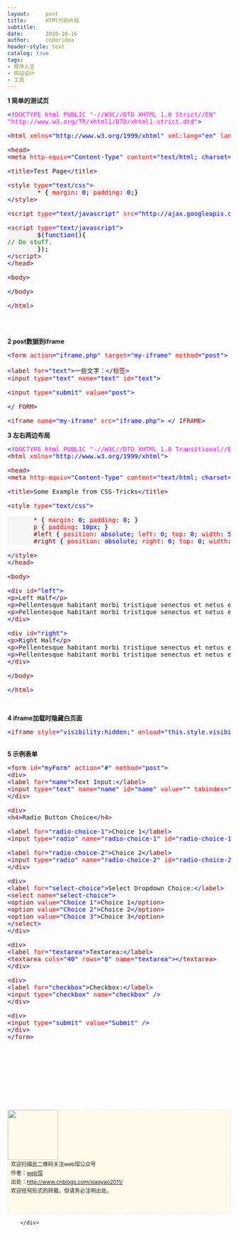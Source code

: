 ```yaml
---
layout:     post
title:      HTMl代码片段
subtitle:   
date:       2020-10-16
author:     coderidea
header-style: text
catalog: true
tags:
- 程序人生
- 网站设计
- 工具
--- 
```

<div class="postBody">
			<div id="cnblogs_post_body" class="blogpost-body"><p><strong>1 简单的测试页</strong></p>
<div class="cnblogs_code">
<pre><span style="color:#0000ff;">&lt;!</span><span style="color:#ff00ff;">DOCTYPE html PUBLIC "-//W3C//DTD XHTML 1.0 Strict//EN"<br />"http://www.w3.org/TR/xhtml1/DTD/xhtml1-strict.dtd"</span><span style="color:#0000ff;">&gt;</span><br /><br /><span style="color:#0000ff;">&lt;</span><span style="color:#800000;">html </span><span style="color:#ff0000;">xmlns</span><span style="color:#0000ff;">="http://www.w3.org/1999/xhtml"</span><span style="color:#ff0000;"> xml:lang</span><span style="color:#0000ff;">="en"</span><span style="color:#ff0000;"> lang</span><span style="color:#0000ff;">="en"</span><span style="color:#0000ff;">&gt;</span><br /><br /><span style="color:#0000ff;">&lt;</span><span style="color:#800000;">head</span><span style="color:#0000ff;">&gt;</span><br /><span style="color:#0000ff;">&lt;</span><span style="color:#800000;">meta </span><span style="color:#ff0000;">http-equiv</span><span style="color:#0000ff;">="Content-Type"</span><span style="color:#ff0000;"> content</span><span style="color:#0000ff;">="text/html; charset=utf-8"</span><span style="color:#0000ff;">/&gt;</span><br /><br /><span style="color:#0000ff;">&lt;</span><span style="color:#800000;">title</span><span style="color:#0000ff;">&gt;</span>Test Page<span style="color:#0000ff;">&lt;/</span><span style="color:#800000;">title</span><span style="color:#0000ff;">&gt;</span><br /><br /><span style="color:#0000ff;">&lt;</span><span style="color:#800000;">style </span><span style="color:#ff0000;">type</span><span style="color:#0000ff;">="text/css"</span><span style="color:#0000ff;">&gt;</span><span style="background-color:#f5f5f5;color:#800000;"><br />        * </span><span style="background-color:#f5f5f5;color:#000000;">{</span><span style="background-color:#f5f5f5;color:#ff0000;"> margin</span><span style="background-color:#f5f5f5;color:#000000;">:</span><span style="background-color:#f5f5f5;color:#0000ff;"> 0</span><span style="background-color:#f5f5f5;color:#000000;">;</span><span style="background-color:#f5f5f5;color:#ff0000;"> padding</span><span style="background-color:#f5f5f5;color:#000000;">:</span><span style="background-color:#f5f5f5;color:#0000ff;"> 0</span><span style="background-color:#f5f5f5;color:#000000;">;</span><span style="background-color:#f5f5f5;color:#000000;">}</span><span style="background-color:#f5f5f5;color:#800000;"><br /></span><span style="color:#0000ff;">&lt;/</span><span style="color:#800000;">style</span><span style="color:#0000ff;">&gt;</span><br /><br /><span style="color:#0000ff;">&lt;</span><span style="color:#800000;">script </span><span style="color:#ff0000;">type</span><span style="color:#0000ff;">="text/javascript"</span><span style="color:#ff0000;"> src</span><span style="color:#0000ff;">="http://ajax.googleapis.com/ajax/libs/jquery/1.3/jquery.min.js"</span><span style="color:#0000ff;">&gt;&lt;/</span><span style="color:#800000;">script</span><span style="color:#0000ff;">&gt;</span><br /><br /><span style="color:#0000ff;">&lt;</span><span style="color:#800000;">script </span><span style="color:#ff0000;">type</span><span style="color:#0000ff;">="text/javascript"</span><span style="color:#0000ff;">&gt;</span><span style="background-color:#f5f5f5;color:#000000;"><br />        $(</span><span style="background-color:#f5f5f5;color:#0000ff;">function</span><span style="background-color:#f5f5f5;color:#000000;">(){<br /></span><span style="background-color:#f5f5f5;color:#008000;">//</span><span style="background-color:#f5f5f5;color:#008000;"> Do stuff.</span><span style="background-color:#f5f5f5;color:#008000;"><br /></span><span style="background-color:#f5f5f5;color:#000000;">        });<br /></span><span style="color:#0000ff;">&lt;/</span><span style="color:#800000;">script</span><span style="color:#0000ff;">&gt;</span><br /><span style="color:#0000ff;">&lt;/</span><span style="color:#800000;">head</span><span style="color:#0000ff;">&gt;</span><br /><br /><span style="color:#0000ff;">&lt;</span><span style="color:#800000;">body</span><span style="color:#0000ff;">&gt;</span><br /><br /><span style="color:#0000ff;">&lt;/</span><span style="color:#800000;">body</span><span style="color:#0000ff;">&gt;</span><br /><br /><span style="color:#0000ff;">&lt;/</span><span style="color:#800000;">html</span><span style="color:#0000ff;">&gt;</span></pre>
</div>
<p><strong><br /><br /></strong></p>
<p><strong>2 post数据到iframe</strong></p>
<div class="cnblogs_code">
<pre><span style="color:#0000ff;">&lt;</span><span style="color:#800000;">form </span><span style="color:#ff0000;">action</span><span style="color:#0000ff;">="iframe.php"</span><span style="color:#ff0000;"> target</span><span style="color:#0000ff;">="my-iframe"</span><span style="color:#ff0000;"> method</span><span style="color:#0000ff;">="post"</span><span style="color:#0000ff;">&gt;</span><br /><br /><span style="color:#0000ff;">&lt;</span><span style="color:#800000;">label </span><span style="color:#ff0000;">f​​or</span><span style="color:#0000ff;">="text"</span><span style="color:#0000ff;">&gt;</span>一些文字：<span style="color:#0000ff;">&lt;/</span><span style="color:#800000;">标签</span><span style="color:#0000ff;">&gt;</span><br /><span style="color:#0000ff;">&lt;</span><span style="color:#800000;">input </span><span style="color:#ff0000;">type</span><span style="color:#0000ff;">="text"</span><span style="color:#ff0000;"> name</span><span style="color:#0000ff;">="text"</span><span style="color:#ff0000;"> id</span><span style="color:#0000ff;">="text"</span><span style="color:#0000ff;">&gt;</span><br /><br /><span style="color:#0000ff;">&lt;</span><span style="color:#800000;">input </span><span style="color:#ff0000;">type</span><span style="color:#0000ff;">="submit"</span><span style="color:#ff0000;"> value</span><span style="color:#0000ff;">="post"</span><span style="color:#0000ff;">&gt;</span><br /><br /><span style="color:#0000ff;">&lt;/</span><span style="color:#800000;"> FORM</span><span style="color:#0000ff;">&gt;</span><br /><br /><span style="color:#0000ff;">&lt;</span><span style="color:#800000;">iframe </span><span style="color:#ff0000;">name</span><span style="color:#0000ff;">="my-iframe"</span><span style="color:#ff0000;"> src</span><span style="color:#0000ff;">="iframe.php"</span><span style="color:#0000ff;">&gt;</span> <span style="color:#0000ff;">&lt;/</span><span style="color:#800000;"> IFRAME</span><span style="color:#0000ff;">&gt;</span></pre>
</div>
<p><strong>3 左右两边布局</strong></p>
<div class="cnblogs_code">
<pre><span style="color:#0000ff;">&lt;!</span><span style="color:#ff00ff;">DOCTYPE html PUBLIC "-//W3C//DTD XHTML 1.0 Transitional//EN" "http://www.w3.org/TR/xhtml1/DTD/xhtml1-transitional.dtd"</span><span style="color:#0000ff;">&gt;</span><br /><span style="color:#0000ff;">&lt;</span><span style="color:#800000;">html </span><span style="color:#ff0000;">xmlns</span><span style="color:#0000ff;">="http://www.w3.org/1999/xhtml"</span><span style="color:#0000ff;">&gt;</span><br /><br /><span style="color:#0000ff;">&lt;</span><span style="color:#800000;">head</span><span style="color:#0000ff;">&gt;</span><br /><span style="color:#0000ff;">&lt;</span><span style="color:#800000;">meta </span><span style="color:#ff0000;">http-equiv</span><span style="color:#0000ff;">="Content-Type"</span><span style="color:#ff0000;"> content</span><span style="color:#0000ff;">="text/html; charset=UTF-8"</span> <span style="color:#0000ff;">/&gt;</span><br /><br /><span style="color:#0000ff;">&lt;</span><span style="color:#800000;">title</span><span style="color:#0000ff;">&gt;</span>Some Example from CSS-Tricks<span style="color:#0000ff;">&lt;/</span><span style="color:#800000;">title</span><span style="color:#0000ff;">&gt;</span><br /><br /><span style="color:#0000ff;">&lt;</span><span style="color:#800000;">style </span><span style="color:#ff0000;">type</span><span style="color:#0000ff;">="text/css"</span><span style="color:#0000ff;">&gt;</span><span style="background-color:#f5f5f5;color:#800000;"><br /><br />       * </span><span style="background-color:#f5f5f5;color:#000000;">{</span><span style="background-color:#f5f5f5;color:#ff0000;"> margin</span><span style="background-color:#f5f5f5;color:#000000;">:</span><span style="background-color:#f5f5f5;color:#0000ff;"> 0</span><span style="background-color:#f5f5f5;color:#000000;">;</span><span style="background-color:#f5f5f5;color:#ff0000;"> padding</span><span style="background-color:#f5f5f5;color:#000000;">:</span><span style="background-color:#f5f5f5;color:#0000ff;"> 0</span><span style="background-color:#f5f5f5;color:#000000;">;</span> <span style="background-color:#f5f5f5;color:#000000;">}</span><span style="background-color:#f5f5f5;color:#800000;"><br />       p </span><span style="background-color:#f5f5f5;color:#000000;">{</span><span style="background-color:#f5f5f5;color:#ff0000;"> padding</span><span style="background-color:#f5f5f5;color:#000000;">:</span><span style="background-color:#f5f5f5;color:#0000ff;"> 10px</span><span style="background-color:#f5f5f5;color:#000000;">;</span> <span style="background-color:#f5f5f5;color:#000000;">}</span><span style="background-color:#f5f5f5;color:#800000;"><br />       #left </span><span style="background-color:#f5f5f5;color:#000000;">{</span><span style="background-color:#f5f5f5;color:#ff0000;"> position</span><span style="background-color:#f5f5f5;color:#000000;">:</span><span style="background-color:#f5f5f5;color:#0000ff;"> absolute</span><span style="background-color:#f5f5f5;color:#000000;">;</span><span style="background-color:#f5f5f5;color:#ff0000;"> left</span><span style="background-color:#f5f5f5;color:#000000;">:</span><span style="background-color:#f5f5f5;color:#0000ff;"> 0</span><span style="background-color:#f5f5f5;color:#000000;">;</span><span style="background-color:#f5f5f5;color:#ff0000;"> top</span><span style="background-color:#f5f5f5;color:#000000;">:</span><span style="background-color:#f5f5f5;color:#0000ff;"> 0</span><span style="background-color:#f5f5f5;color:#000000;">;</span><span style="background-color:#f5f5f5;color:#ff0000;"> width</span><span style="background-color:#f5f5f5;color:#000000;">:</span><span style="background-color:#f5f5f5;color:#0000ff;"> 50%</span><span style="background-color:#f5f5f5;color:#000000;">;</span> <span style="background-color:#f5f5f5;color:#000000;">}</span><span style="background-color:#f5f5f5;color:#800000;"><br />       #right </span><span style="background-color:#f5f5f5;color:#000000;">{</span><span style="background-color:#f5f5f5;color:#ff0000;"> position</span><span style="background-color:#f5f5f5;color:#000000;">:</span><span style="background-color:#f5f5f5;color:#0000ff;"> absolute</span><span style="background-color:#f5f5f5;color:#000000;">;</span><span style="background-color:#f5f5f5;color:#ff0000;"> right</span><span style="background-color:#f5f5f5;color:#000000;">:</span><span style="background-color:#f5f5f5;color:#0000ff;"> 0</span><span style="background-color:#f5f5f5;color:#000000;">;</span><span style="background-color:#f5f5f5;color:#ff0000;"> top</span><span style="background-color:#f5f5f5;color:#000000;">:</span><span style="background-color:#f5f5f5;color:#0000ff;"> 0</span><span style="background-color:#f5f5f5;color:#000000;">;</span><span style="background-color:#f5f5f5;color:#ff0000;"> width</span><span style="background-color:#f5f5f5;color:#000000;">:</span><span style="background-color:#f5f5f5;color:#0000ff;"> 50%</span><span style="background-color:#f5f5f5;color:#000000;">;</span> <span style="background-color:#f5f5f5;color:#000000;">}</span><span style="background-color:#f5f5f5;color:#800000;"><br /><br /></span><span style="color:#0000ff;">&lt;/</span><span style="color:#800000;">style</span><span style="color:#0000ff;">&gt;</span><br /><span style="color:#0000ff;">&lt;/</span><span style="color:#800000;">head</span><span style="color:#0000ff;">&gt;</span><br /><br /><span style="color:#0000ff;">&lt;</span><span style="color:#800000;">body</span><span style="color:#0000ff;">&gt;</span><br /><br /><span style="color:#0000ff;">&lt;</span><span style="color:#800000;">div </span><span style="color:#ff0000;">id</span><span style="color:#0000ff;">="left"</span><span style="color:#0000ff;">&gt;</span><br /><span style="color:#0000ff;">&lt;</span><span style="color:#800000;">p</span><span style="color:#0000ff;">&gt;</span>Left Half<span style="color:#0000ff;">&lt;/</span><span style="color:#800000;">p</span><span style="color:#0000ff;">&gt;</span><br /><span style="color:#0000ff;">&lt;</span><span style="color:#800000;">p</span><span style="color:#0000ff;">&gt;</span>Pellentesque habitant morbi tristique senectus et netus et malesuada fames ac turpis egestas. Vestibulum tortor quam, feugiat vitae, ultricies eget, tempor sit amet, ante. Donec eu libero sit amet quam egestas semper. Aenean ultricies mi vitae est. Mauris placerat eleifend leo. Quisque sit amet est et sapien ullamcorper pharetra. Vestibulum erat wisi, condimentum sed, commodo vitae, ornare sit amet, wisi. Aenean fermentum, elit eget tincidunt condimentum, eros ipsum rutrum orci, sagittis tempus lacus enim ac dui. Donec non enim in turpis pulvinar facilisis. Ut felis. Praesent dapibus, neque id cursus faucibus, tortor neque egestas augue, eu vulputate magna eros eu erat. Aliquam erat volutpat. Nam dui mi, tincidunt quis, accumsan porttitor, facilisis luctus, metus<span style="color:#0000ff;">&lt;/</span><span style="color:#800000;">p</span><span style="color:#0000ff;">&gt;</span><br /><span style="color:#0000ff;">&lt;</span><span style="color:#800000;">p</span><span style="color:#0000ff;">&gt;</span>Pellentesque habitant morbi tristique senectus et netus et malesuada fames ac turpis egestas. Vestibulum tortor quam, feugiat vitae, ultricies eget, tempor sit amet, ante. Donec eu libero sit amet quam egestas semper. Aenean ultricies mi vitae est. Mauris placerat eleifend leo. Quisque sit amet est et sapien ullamcorper pharetra. Vestibulum erat wisi, condimentum sed, commodo vitae, ornare sit amet, wisi. Aenean fermentum, elit eget tincidunt condimentum, eros ipsum rutrum orci, sagittis tempus lacus enim ac dui. Donec non enim in turpis pulvinar facilisis. Ut felis. Praesent dapibus, neque id cursus faucibus, tortor neque egestas augue, eu vulputate magna eros eu erat. Aliquam erat volutpat. Nam dui mi, tincidunt quis, accumsan porttitor, facilisis luctus, metus<span style="color:#0000ff;">&lt;/</span><span style="color:#800000;">p</span><span style="color:#0000ff;">&gt;</span><br /><span style="color:#0000ff;">&lt;/</span><span style="color:#800000;">div</span><span style="color:#0000ff;">&gt;</span><br /><br /><span style="color:#0000ff;">&lt;</span><span style="color:#800000;">div </span><span style="color:#ff0000;">id</span><span style="color:#0000ff;">="right"</span><span style="color:#0000ff;">&gt;</span><br /><span style="color:#0000ff;">&lt;</span><span style="color:#800000;">p</span><span style="color:#0000ff;">&gt;</span>Right Half<span style="color:#0000ff;">&lt;/</span><span style="color:#800000;">p</span><span style="color:#0000ff;">&gt;</span><br /><span style="color:#0000ff;">&lt;</span><span style="color:#800000;">p</span><span style="color:#0000ff;">&gt;</span>Pellentesque habitant morbi tristique senectus et netus et malesuada fames ac turpis egestas. Vestibulum tortor quam, feugiat vitae, ultricies eget, tempor sit amet, ante. Donec eu libero sit amet quam egestas semper. Aenean ultricies mi vitae est. Mauris placerat eleifend leo. Quisque sit amet est et sapien ullamcorper pharetra. Vestibulum erat wisi, condimentum sed, commodo vitae, ornare sit amet, wisi. Aenean fermentum, elit eget tincidunt condimentum, eros ipsum rutrum orci, sagittis tempus lacus enim ac dui. Donec non enim in turpis pulvinar facilisis. Ut felis. Praesent dapibus, neque id cursus faucibus, tortor neque egestas augue, eu vulputate magna eros eu erat. Aliquam erat volutpat. Nam dui mi, tincidunt quis, accumsan porttitor, facilisis luctus, metus<span style="color:#0000ff;">&lt;/</span><span style="color:#800000;">p</span><span style="color:#0000ff;">&gt;</span><br /><span style="color:#0000ff;">&lt;</span><span style="color:#800000;">p</span><span style="color:#0000ff;">&gt;</span>Pellentesque habitant morbi tristique senectus et netus et malesuada fames ac turpis egestas. Vestibulum tortor quam, feugiat vitae, ultricies eget, tempor sit amet, ante. Donec eu libero sit amet quam egestas semper. Aenean ultricies mi vitae est. Mauris placerat eleifend leo. Quisque sit amet est et sapien ullamcorper pharetra. Vestibulum erat wisi, condimentum sed, commodo vitae, ornare sit amet, wisi. Aenean fermentum, elit eget tincidunt condimentum, eros ipsum rutrum orci, sagittis tempus lacus enim ac dui. Donec non enim in turpis pulvinar facilisis. Ut felis. Praesent dapibus, neque id cursus faucibus, tortor neque egestas augue, eu vulputate magna eros eu erat. Aliquam erat volutpat. Nam dui mi, tincidunt quis, accumsan porttitor, facilisis luctus, metus<span style="color:#0000ff;">&lt;/</span><span style="color:#800000;">p</span><span style="color:#0000ff;">&gt;</span><br /><span style="color:#0000ff;">&lt;/</span><span style="color:#800000;">div</span><span style="color:#0000ff;">&gt;</span><br /><br /><span style="color:#0000ff;">&lt;/</span><span style="color:#800000;">body</span><span style="color:#0000ff;">&gt;</span><br /><br /><span style="color:#0000ff;">&lt;/</span><span style="color:#800000;">html</span><span style="color:#0000ff;">&gt;</span></pre>
</div>
<p><strong> </strong></p>
<p><strong>4 iframe加载时隐藏白页面</strong></p>
<div class="cnblogs_code">
<pre><span style="color:#0000ff;">&lt;</span><span style="color:#800000;">iframe </span><span style="color:#ff0000;">style</span><span style="color:#0000ff;">="visibility:hidden;"</span><span style="color:#ff0000;"> onload</span><span style="color:#0000ff;">="this.style.visibility = 'visible';"</span><span style="color:#ff0000;"> src</span><span style="color:#0000ff;">="../examples/inlineframes1.html"</span> <span style="color:#0000ff;">&gt;</span> <span style="color:#0000ff;">&lt;/</span><span style="color:#800000;">iframe</span><span style="color:#0000ff;">&gt;</span></pre>
</div>
<p><strong><br />5 示例表单</strong></p>
<div class="cnblogs_code">
<pre><span style="color:#0000ff;">&lt;</span><span style="color:#800000;">form </span><span style="color:#ff0000;">id</span><span style="color:#0000ff;">="myForm"</span><span style="color:#ff0000;"> action</span><span style="color:#0000ff;">="#"</span><span style="color:#ff0000;"> method</span><span style="color:#0000ff;">="post"</span><span style="color:#0000ff;">&gt;</span><br /><span style="color:#0000ff;">&lt;</span><span style="color:#800000;">div</span><span style="color:#0000ff;">&gt;</span><br /><span style="color:#0000ff;">&lt;</span><span style="color:#800000;">label </span><span style="color:#ff0000;">for</span><span style="color:#0000ff;">="name"</span><span style="color:#0000ff;">&gt;</span>Text Input:<span style="color:#0000ff;">&lt;/</span><span style="color:#800000;">label</span><span style="color:#0000ff;">&gt;</span><br /><span style="color:#0000ff;">&lt;</span><span style="color:#800000;">input </span><span style="color:#ff0000;">type</span><span style="color:#0000ff;">="text"</span><span style="color:#ff0000;"> name</span><span style="color:#0000ff;">="name"</span><span style="color:#ff0000;"> id</span><span style="color:#0000ff;">="name"</span><span style="color:#ff0000;"> value</span><span style="color:#0000ff;">=""</span><span style="color:#ff0000;"> tabindex</span><span style="color:#0000ff;">="1"</span> <span style="color:#0000ff;">/&gt;</span><br /><span style="color:#0000ff;">&lt;/</span><span style="color:#800000;">div</span><span style="color:#0000ff;">&gt;</span><br /><br /><span style="color:#0000ff;">&lt;</span><span style="color:#800000;">div</span><span style="color:#0000ff;">&gt;</span><br /><span style="color:#0000ff;">&lt;</span><span style="color:#800000;">h4</span><span style="color:#0000ff;">&gt;</span>Radio Button Choice<span style="color:#0000ff;">&lt;/</span><span style="color:#800000;">h4</span><span style="color:#0000ff;">&gt;</span><br /><br /><span style="color:#0000ff;">&lt;</span><span style="color:#800000;">label </span><span style="color:#ff0000;">for</span><span style="color:#0000ff;">="radio-choice-1"</span><span style="color:#0000ff;">&gt;</span>Choice 1<span style="color:#0000ff;">&lt;/</span><span style="color:#800000;">label</span><span style="color:#0000ff;">&gt;</span><br /><span style="color:#0000ff;">&lt;</span><span style="color:#800000;">input </span><span style="color:#ff0000;">type</span><span style="color:#0000ff;">="radio"</span><span style="color:#ff0000;"> name</span><span style="color:#0000ff;">="radio-choice-1"</span><span style="color:#ff0000;"> id</span><span style="color:#0000ff;">="radio-choice-1"</span><span style="color:#ff0000;"> tabindex</span><span style="color:#0000ff;">="2"</span><span style="color:#ff0000;"> value</span><span style="color:#0000ff;">="choice-1"</span> <span style="color:#0000ff;">/&gt;</span><br /><br /><span style="color:#0000ff;">&lt;</span><span style="color:#800000;">label </span><span style="color:#ff0000;">for</span><span style="color:#0000ff;">="radio-choice-2"</span><span style="color:#0000ff;">&gt;</span>Choice 2<span style="color:#0000ff;">&lt;/</span><span style="color:#800000;">label</span><span style="color:#0000ff;">&gt;</span><br /><span style="color:#0000ff;">&lt;</span><span style="color:#800000;">input </span><span style="color:#ff0000;">type</span><span style="color:#0000ff;">="radio"</span><span style="color:#ff0000;"> name</span><span style="color:#0000ff;">="radio-choice-2"</span><span style="color:#ff0000;"> id</span><span style="color:#0000ff;">="radio-choice-2"</span><span style="color:#ff0000;"> tabindex</span><span style="color:#0000ff;">="3"</span><span style="color:#ff0000;"> value</span><span style="color:#0000ff;">="choice-2"</span> <span style="color:#0000ff;">/&gt;</span><br /><span style="color:#0000ff;">&lt;/</span><span style="color:#800000;">div</span><span style="color:#0000ff;">&gt;</span><br /><br /><span style="color:#0000ff;">&lt;</span><span style="color:#800000;">div</span><span style="color:#0000ff;">&gt;</span><br /><span style="color:#0000ff;">&lt;</span><span style="color:#800000;">label </span><span style="color:#ff0000;">for</span><span style="color:#0000ff;">="select-choice"</span><span style="color:#0000ff;">&gt;</span>Select Dropdown Choice:<span style="color:#0000ff;">&lt;/</span><span style="color:#800000;">label</span><span style="color:#0000ff;">&gt;</span><br /><span style="color:#0000ff;">&lt;</span><span style="color:#800000;">select </span><span style="color:#ff0000;">name</span><span style="color:#0000ff;">="select-choice"</span><span style="color:#0000ff;">&gt;</span><br /><span style="color:#0000ff;">&lt;</span><span style="color:#800000;">option </span><span style="color:#ff0000;">value</span><span style="color:#0000ff;">="Choice 1"</span><span style="color:#0000ff;">&gt;</span>Choice 1<span style="color:#0000ff;">&lt;/</span><span style="color:#800000;">option</span><span style="color:#0000ff;">&gt;</span><br /><span style="color:#0000ff;">&lt;</span><span style="color:#800000;">option </span><span style="color:#ff0000;">value</span><span style="color:#0000ff;">="Choice 2"</span><span style="color:#0000ff;">&gt;</span>Choice 2<span style="color:#0000ff;">&lt;/</span><span style="color:#800000;">option</span><span style="color:#0000ff;">&gt;</span><br /><span style="color:#0000ff;">&lt;</span><span style="color:#800000;">option </span><span style="color:#ff0000;">value</span><span style="color:#0000ff;">="Choice 3"</span><span style="color:#0000ff;">&gt;</span>Choice 3<span style="color:#0000ff;">&lt;/</span><span style="color:#800000;">option</span><span style="color:#0000ff;">&gt;</span><br /><span style="color:#0000ff;">&lt;/</span><span style="color:#800000;">select</span><span style="color:#0000ff;">&gt;</span><br /><span style="color:#0000ff;">&lt;/</span><span style="color:#800000;">div</span><span style="color:#0000ff;">&gt;</span><br /><br /><span style="color:#0000ff;">&lt;</span><span style="color:#800000;">div</span><span style="color:#0000ff;">&gt;</span><br /><span style="color:#0000ff;">&lt;</span><span style="color:#800000;">label </span><span style="color:#ff0000;">for</span><span style="color:#0000ff;">="textarea"</span><span style="color:#0000ff;">&gt;</span>Textarea:<span style="color:#0000ff;">&lt;/</span><span style="color:#800000;">label</span><span style="color:#0000ff;">&gt;</span><br /><span style="color:#0000ff;">&lt;</span><span style="color:#800000;">textarea </span><span style="color:#ff0000;">cols</span><span style="color:#0000ff;">="40"</span><span style="color:#ff0000;"> rows</span><span style="color:#0000ff;">="8"</span><span style="color:#ff0000;"> name</span><span style="color:#0000ff;">="textarea"</span><span style="color:#0000ff;">&gt;&lt;/</span><span style="color:#800000;">textarea</span><span style="color:#0000ff;">&gt;</span><br /><span style="color:#0000ff;">&lt;/</span><span style="color:#800000;">div</span><span style="color:#0000ff;">&gt;</span><br /><br /><span style="color:#0000ff;">&lt;</span><span style="color:#800000;">div</span><span style="color:#0000ff;">&gt;</span><br /><span style="color:#0000ff;">&lt;</span><span style="color:#800000;">label </span><span style="color:#ff0000;">for</span><span style="color:#0000ff;">="checkbox"</span><span style="color:#0000ff;">&gt;</span>Checkbox:<span style="color:#0000ff;">&lt;/</span><span style="color:#800000;">label</span><span style="color:#0000ff;">&gt;</span><br /><span style="color:#0000ff;">&lt;</span><span style="color:#800000;">input </span><span style="color:#ff0000;">type</span><span style="color:#0000ff;">="checkbox"</span><span style="color:#ff0000;"> name</span><span style="color:#0000ff;">="checkbox"</span> <span style="color:#0000ff;">/&gt;</span><br /><span style="color:#0000ff;">&lt;/</span><span style="color:#800000;">div</span><span style="color:#0000ff;">&gt;</span><br /><br /><span style="color:#0000ff;">&lt;</span><span style="color:#800000;">div</span><span style="color:#0000ff;">&gt;</span><br /><span style="color:#0000ff;">&lt;</span><span style="color:#800000;">input </span><span style="color:#ff0000;">type</span><span style="color:#0000ff;">="submit"</span><span style="color:#ff0000;"> value</span><span style="color:#0000ff;">="Submit"</span> <span style="color:#0000ff;">/&gt;</span><br /><span style="color:#0000ff;">&lt;/</span><span style="color:#800000;">div</span><span style="color:#0000ff;">&gt;</span><br /><span style="color:#0000ff;">&lt;/</span><span style="color:#800000;">form</span><span style="color:#0000ff;">&gt;</span></pre>
</div>
<p><strong><br /><br /><br /><br /></strong></p>
<p><strong><span class="goog-text-highlight"> </span></strong></p>
<div id="ckepop"> </div>
<div>
<p id="PSignature" style="line-height:20px;background:#FFFAEA no-repeat 2% 50%;font-size:12px;border:#e0e0e0 1px dashed;"><img title="web馆" src="https://files.cnblogs.com/xiaoyao2011/wx.gif" alt="" width="113" height="113" /><br />  欢迎扫描此二维码关注web馆公众号  <br />  作者：<a href="http://www.cnblogs.com/xiaoyao2011/">web馆</a>  <br />  出处：<a href="http://www.cnblogs.com/xiaoyao2011">http://www.cnblogs.com/xiaoyao2011/</a> <br />  欢迎任何形式的转载，但请务必注明出处。<br /><br /><br /></p>



</div></div><div id="MySignature"></div>
<div class="clear"></div>
<div id="blog_post_info_block">
<div id="BlogPostCategory"></div>
<div id="EntryTag"></div>
<div id="blog_post_info">
</div>
<div class="clear"></div>
<div id="post_next_prev"></div>
</div>


		</div>